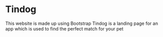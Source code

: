 # Tindog





This website is made up using Bootstrap
Tindog is a landing page for an app which is used to find the perfect match for your pet
